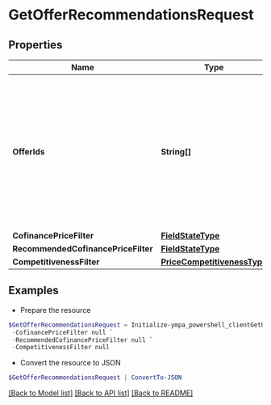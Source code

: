# GetOfferRecommendationsRequest
## Properties

Name | Type | Description | Notes
------------ | ------------- | ------------- | -------------
**OfferIds** | **String[]** | Идентификаторы товаров, информация о которых нужна. ⚠️ Не используйте это поле одновременно с остальными фильтрами. Если вы хотите воспользоваться фильтрами, оставьте поле пустым. | [optional] 
**CofinancePriceFilter** | [**FieldStateType**](FieldStateType.md) |  | [optional] 
**RecommendedCofinancePriceFilter** | [**FieldStateType**](FieldStateType.md) |  | [optional] 
**CompetitivenessFilter** | [**PriceCompetitivenessType**](PriceCompetitivenessType.md) |  | [optional] 

## Examples

- Prepare the resource
```powershell
$GetOfferRecommendationsRequest = Initialize-ympa_powershell_clientGetOfferRecommendationsRequest  -OfferIds null `
 -CofinancePriceFilter null `
 -RecommendedCofinancePriceFilter null `
 -CompetitivenessFilter null
```

- Convert the resource to JSON
```powershell
$GetOfferRecommendationsRequest | ConvertTo-JSON
```

[[Back to Model list]](../README.md#documentation-for-models) [[Back to API list]](../README.md#documentation-for-api-endpoints) [[Back to README]](../README.md)

